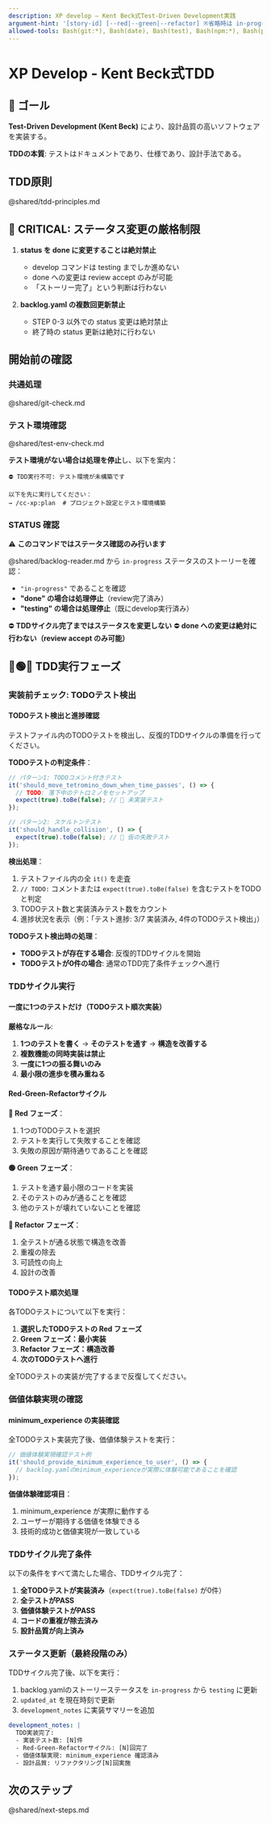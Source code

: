 ```yaml
---
description: XP develop – Kent Beck式Test-Driven Development実践
argument-hint: '[story-id] [--red|--green|--refactor] ※省略時は in-progress ストーリーを使用'
allowed-tools: Bash(git:*), Bash(date), Bash(test), Bash(npm:*), Bash(pnpm:*), Bash(yarn:*), Bash(bun:*), Bash(python:*), Bash(pytest:*), Bash(cargo:*), Bash(go:*), Bash(bundle:*), Bash(dotnet:*), Bash(gradle:*), Bash(npx:*), Bash(ls), WriteFile, ReadFile, mcp__playwright__*
---
```


# XP Develop - Kent Beck式TDD

## 🎯 ゴール

**Test-Driven Development (Kent Beck)** により、設計品質の高いソフトウェアを実装する。

**TDDの本質**: テストはドキュメントであり、仕様であり、設計手法である。

## TDD原則

@shared/tdd-principles.md

## 🚨 CRITICAL: ステータス変更の厳格制限

1. **status を done に変更することは絶対禁止**
   - develop コマンドは testing までしか進めない
   - done への変更は review accept のみが可能
   - 「ストーリー完了」という判断は行わない

2. **backlog.yaml の複数回更新禁止**
   - STEP 0-3 以外での status 変更は絶対禁止
   - 終了時の status 更新は絶対に行わない

## 開始前の確認

### 共通処理

@shared/git-check.md

### テスト環境確認

@shared/test-env-check.md

**テスト環境がない場合は処理を停止**し、以下を案内：
```
⛔ TDD実行不可: テスト環境が未構築です

以下を先に実行してください：
→ /cc-xp:plan  # プロジェクト設定とテスト環境構築
```

### STATUS 確認

⚠️ **このコマンドではステータス確認のみ行います**

@shared/backlog-reader.md から `in-progress` ステータスのストーリーを確認：
- `"in-progress"` であることを確認
- **"done" の場合は処理停止**（review完了済み）
- **"testing" の場合は処理停止**（既にdevelop実行済み）

⛔ **TDDサイクル完了まではステータスを変更しない**
⛔ **done への変更は絶対に行わない（review accept のみ可能）**

## 🔴🟢🔵 TDD実行フェーズ

### 実装前チェック: TODOテスト検出

#### TODOテスト検出と進捗確認

テストファイル内のTODOテストを検出し、反復的TDDサイクルの準備を行ってください。

**TODOテストの判定条件**：
```javascript
// パターン1: TODOコメント付きテスト
it('should_move_tetromino_down_when_time_passes', () => {
  // TODO: 落下中のテトロミノをセットアップ
  expect(true).toBe(false); // 🔴 未実装テスト
});

// パターン2: スケルトンテスト
it('should_handle_collision', () => {
  expect(true).toBe(false); // 🔴 仮の失敗テスト
});
```

**検出処理**：
1. テストファイル内の全 `it()` を走査
2. `// TODO:` コメントまたは `expect(true).toBe(false)` を含むテストをTODOと判定
3. TODOテスト数と実装済みテスト数をカウント
4. 進捗状況を表示（例：「テスト進捗: 3/7 実装済み, 4件のTODOテスト検出」）

**TODOテスト検出時の処理**：
- **TODOテストが存在する場合**: 反復的TDDサイクルを開始
- **TODOテストが0件の場合**: 通常のTDD完了条件チェックへ進行

### TDDサイクル実行

#### 一度に1つのテストだけ（TODOテスト順次実装）

**厳格なルール**:
1. **1つのテストを書く** → **そのテストを通す** → **構造を改善する**
2. **複数機能の同時実装は禁止**
3. **一度に1つの振る舞いのみ**
4. **最小限の進歩を積み重ねる**

#### Red-Green-Refactorサイクル

**🔴 Red フェーズ**：
1. 1つのTODOテストを選択
2. テストを実行して失敗することを確認
3. 失敗の原因が期待通りであることを確認

**🟢 Green フェーズ**：
1. テストを通す最小限のコードを実装
2. そのテストのみが通ることを確認
3. 他のテストが壊れていないことを確認

**🔵 Refactor フェーズ**：
1. 全テストが通る状態で構造を改善
2. 重複の除去
3. 可読性の向上
4. 設計の改善

#### TODOテスト順次処理

各TODOテストについて以下を実行：

1. **選択したTODOテストの Red フェーズ**
2. **Green フェーズ：最小実装**
3. **Refactor フェーズ：構造改善**
4. **次のTODOテストへ進行**

全TODOテストの実装が完了するまで反復してください。

### 価値体験実現の確認

#### minimum_experience の実装確認

全TODOテスト実装完了後、価値体験テストを実行：

```javascript
// 価値体験実現確認テスト例
it('should_provide_minimum_experience_to_user', () => {
  // backlog.yamlのminimum_experienceが実際に体験可能であることを確認
});
```

**価値体験確認項目**：
1. minimum_experience が実際に動作する
2. ユーザーが期待する価値を体験できる
3. 技術的成功と価値実現が一致している

### TDDサイクル完了条件

以下の条件をすべて満たした場合、TDDサイクル完了：

1. **全TODOテストが実装済み**（`expect(true).toBe(false)` が0件）
2. **全テストがPASS**
3. **価値体験テストがPASS**
4. **コードの重複が除去済み**
5. **設計品質が向上済み**

### ステータス更新（最終段階のみ）

TDDサイクル完了後、以下を実行：

1. backlog.yamlのストーリーステータスを `in-progress` から `testing` に更新
2. `updated_at` を現在時刻で更新
3. `development_notes` に実装サマリーを追加

```yaml
development_notes: |
  TDD実装完了:
  - 実装テスト数: [N]件
  - Red-Green-Refactorサイクル: [N]回完了
  - 価値体験実現: minimum_experience 確認済み
  - 設計品質: リファクタリング[N]回実施
```

## 次のステップ

@shared/next-steps.md